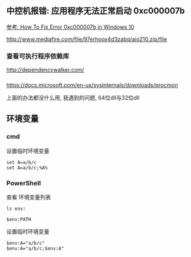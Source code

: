 ## 中控机报错: 应用程序无法正常启动 0xc000007b

[参考: How To Fix Error 0xc000007b in Windows 10](https://www.youtube.com/watch?v=kzYbDPxdMbo)

http://www.mediafire.com/file/97erhoox4d3zabq/aio210.zip/file

### 查看可执行程序依赖库

http://dependencywalker.com/

###

https://docs.microsoft.com/en-us/sysinternals/downloads/procmon

上面的办法都没什么用, 我遇到的问题, 64位dll与32位dll

## 环境变量

### cmd

设置临时环境变量

    set A=a/b/c
    set A=a/b/c;%A%

### PowerShell

查看 环境变量列表

    ls env:

    $env:PATH

设置临时环境变量

    $env:A="a/b/c"
    $env:A="a/b/c;$env:A"
